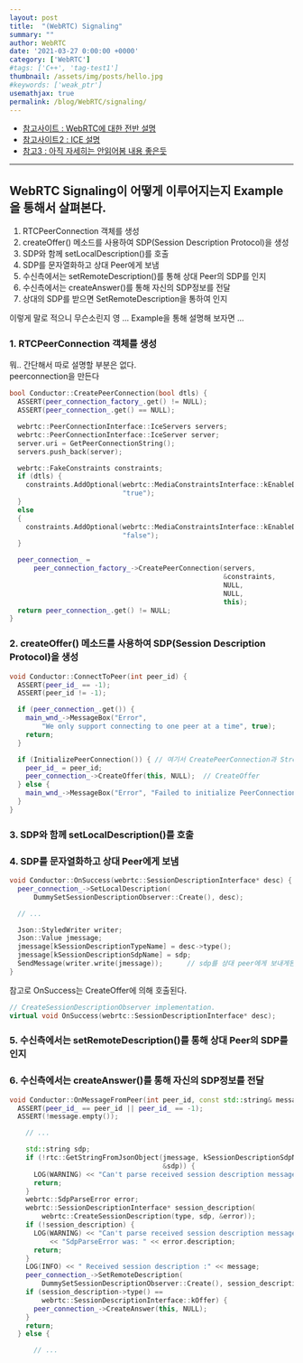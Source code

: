 ```yaml
---
layout: post
title:  "(WebRTC) Signaling"
summary: ""
author: WebRTC
date: '2021-03-27 0:00:00 +0000'
category: ['WebRTC']
#tags: ['C++', 'tag-test1']
thumbnail: /assets/img/posts/hello.jpg
#keywords: ['weak_ptr']
usemathjax: true
permalink: /blog/WebRTC/signaling/
---
```


* [참고사이트 : WebRTC에 대한 전반 설명](https://www.html5rocks.com/ko/tutorials/webrtc/infrastructure/)
* [참고사이트2 : ICE 설명](https://brunch.co.kr/@linecard/156)
* [참고3 : 아직 자세히는 안읽어봄 내용 좋은듯](https://rosypark.tistory.com/m/291?category=726178)

---

## WebRTC Signaling이 어떻게 이루어지는지 Example을 통해서 살펴본다.

1. RTCPeerConnection 객체를 생성
2. createOffer() 메소드를 사용하여 SDP(Session Description Protocol)을 생성
3. SDP와 함께 setLocalDescription()를 호출
4. SDP를 문자열화하고 상대 Peer에게 보냄
5. 수신측에서는 setRemoteDescription()를 통해 상대 Peer의 SDP를 인지
6. 수신측에서는 createAnswer()를 통해 자신의 SDP정보를 전달
7. 상대의 SDP를 받으면 SetRemoteDescription을 통하여 인지

이렇게 말로 적으니 무슨소린지 영 ... Example을 통해 설명해 보자면 ...

### 1. RTCPeerConnection 객체를 생성

뭐.. 간단해서 따로 설명할 부분은 없다.<br>
peerconnection을 만든다

```cpp
bool Conductor::CreatePeerConnection(bool dtls) {
  ASSERT(peer_connection_factory_.get() != NULL);
  ASSERT(peer_connection_.get() == NULL);

  webrtc::PeerConnectionInterface::IceServers servers;
  webrtc::PeerConnectionInterface::IceServer server;
  server.uri = GetPeerConnectionString();
  servers.push_back(server);

  webrtc::FakeConstraints constraints;
  if (dtls) {
    constraints.AddOptional(webrtc::MediaConstraintsInterface::kEnableDtlsSrtp,
                            "true");
  }
  else
  {
    constraints.AddOptional(webrtc::MediaConstraintsInterface::kEnableDtlsSrtp,
                            "false");
  }

  peer_connection_ =
      peer_connection_factory_->CreatePeerConnection(servers,
                                                     &constraints,
                                                     NULL,
                                                     NULL,
                                                     this);
  return peer_connection_.get() != NULL;
}
```

### 2. createOffer() 메소드를 사용하여 SDP(Session Description Protocol)을 생성

```cpp
void Conductor::ConnectToPeer(int peer_id) {
  ASSERT(peer_id_ == -1);
  ASSERT(peer_id != -1);

  if (peer_connection_.get()) {
    main_wnd_->MessageBox("Error",
        "We only support connecting to one peer at a time", true);
    return;
  }

  if (InitializePeerConnection()) { // 여기서 CreatePeerConnection과 Stream을 생성
    peer_id_ = peer_id;
    peer_connection_->CreateOffer(this, NULL);  // CreateOffer
  } else {
    main_wnd_->MessageBox("Error", "Failed to initialize PeerConnection", true);
  }
}
```

### 3. SDP와 함께 setLocalDescription()를 호출
### 4. SDP를 문자열화하고 상대 Peer에게 보냄

```cpp
void Conductor::OnSuccess(webrtc::SessionDescriptionInterface* desc) {
  peer_connection_->SetLocalDescription(
      DummySetSessionDescriptionObserver::Create(), desc);

  // ...

  Json::StyledWriter writer;
  Json::Value jmessage;
  jmessage[kSessionDescriptionTypeName] = desc->type();
  jmessage[kSessionDescriptionSdpName] = sdp;
  SendMessage(writer.write(jmessage));      // sdp를 상대 peer에게 보내게된다.
}
```

참고로 OnSuccess는 CreateOffer에 의해 호출된다.

```cpp
// CreateSessionDescriptionObserver implementation.
virtual void OnSuccess(webrtc::SessionDescriptionInterface* desc);
```

### 5. 수신측에서는 setRemoteDescription()를 통해 상대 Peer의 SDP를 인지
### 6. 수신측에서는 createAnswer()를 통해 자신의 SDP정보를 전달

```cpp
void Conductor::OnMessageFromPeer(int peer_id, const std::string& message) {
  ASSERT(peer_id_ == peer_id || peer_id_ == -1);
  ASSERT(!message.empty());

    // ...

    std::string sdp;
    if (!rtc::GetStringFromJsonObject(jmessage, kSessionDescriptionSdpName,
                                      &sdp)) {
      LOG(WARNING) << "Can't parse received session description message.";
      return;
    }
    webrtc::SdpParseError error;
    webrtc::SessionDescriptionInterface* session_description(
        webrtc::CreateSessionDescription(type, sdp, &error));
    if (!session_description) {
      LOG(WARNING) << "Can't parse received session description message. "
          << "SdpParseError was: " << error.description;
      return;
    }
    LOG(INFO) << " Received session description :" << message;
    peer_connection_->SetRemoteDescription(
        DummySetSessionDescriptionObserver::Create(), session_description);
    if (session_description->type() ==
        webrtc::SessionDescriptionInterface::kOffer) {
      peer_connection_->CreateAnswer(this, NULL);
    }
    return;
  } else {

      // ...
```
